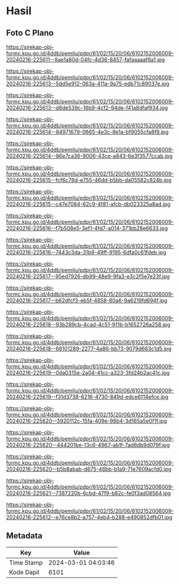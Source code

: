 # Hasil

## Foto C Plano

https://sirekap-obj-formc.kpu.go.id/4ddb/pemilu/pdpr/61/02/15/20/06/6102152006009-20240216-225611--8ae1a80d-04fc-4d36-8457-fafaaaaaf6a1.jpg

https://sirekap-obj-formc.kpu.go.id/4ddb/pemilu/pdpr/61/02/15/20/06/6102152006009-20240216-225613--5dd5e912-063a-411a-9a75-edb71c89037e.jpg

https://sirekap-obj-formc.kpu.go.id/4ddb/pemilu/pdpr/61/02/15/20/06/6102152006009-20240216-225613--d8de539c-16b9-4cf2-94de-f41a8dfaf934.jpg

https://sirekap-obj-formc.kpu.go.id/4ddb/pemilu/pdpr/61/02/15/20/06/6102152006009-20240216-225614--84971679-0665-4e3c-8e1a-bf9055cfa8f9.jpg

https://sirekap-obj-formc.kpu.go.id/4ddb/pemilu/pdpr/61/02/15/20/06/6102152006009-20240216-225614--86e7ca36-9006-43ce-a843-6e3f3577ccab.jpg

https://sirekap-obj-formc.kpu.go.id/4ddb/pemilu/pdpr/61/02/15/20/06/6102152006009-20240216-225615--fcf6c78d-e755-46dd-b5bb-da05582c824b.jpg

https://sirekap-obj-formc.kpu.go.id/4ddb/pemilu/pdpr/61/02/15/20/06/6102152006009-20240216-225615--c47e7084-62c9-4f81-afcb-db023325a8ad.jpg

https://sirekap-obj-formc.kpu.go.id/4ddb/pemilu/pdpr/61/02/15/20/06/6102152006009-20240216-225616--f7b508e5-3ef1-4fd7-a014-371bb28e6633.jpg

https://sirekap-obj-formc.kpu.go.id/4ddb/pemilu/pdpr/61/02/15/20/06/6102152006009-20240216-225616--7443c3da-31b9-49ff-9195-6dfa0c61fdeb.jpg

https://sirekap-obj-formc.kpu.go.id/4ddb/pemilu/pdpr/61/02/15/20/06/6102152006009-20240216-225617--95ed7926-db99-48e9-9fa3-e3c2f5e7e23f.jpg

https://sirekap-obj-formc.kpu.go.id/4ddb/pemilu/pdpr/61/02/15/20/06/6102152006009-20240216-225617--b62dfcf3-eb5f-4858-80a6-9a6219fd694f.jpg

https://sirekap-obj-formc.kpu.go.id/4ddb/pemilu/pdpr/61/02/15/20/06/6102152006009-20240216-225618--93b289cb-4cad-4c51-911b-b1652726a258.jpg

https://sirekap-obj-formc.kpu.go.id/4ddb/pemilu/pdpr/61/02/15/20/06/6102152006009-20240216-225618--66101289-2277-4a86-bb73-9079d663c1d5.jpg

https://sirekap-obj-formc.kpu.go.id/4ddb/pemilu/pdpr/61/02/15/20/06/6102152006009-20240216-225619--0da0315e-2a04-41cc-a323-3fd24b2ac41c.jpg

https://sirekap-obj-formc.kpu.go.id/4ddb/pemilu/pdpr/61/02/15/20/06/6102152006009-20240216-225619--f31d3738-6216-4730-849d-edce6114efce.jpg

https://sirekap-obj-formc.kpu.go.id/4ddb/pemilu/pdpr/61/02/15/20/06/6102152006009-20240216-225620--3920112c-15fa-409e-98b4-3d165a5e0f1f.jpg

https://sirekap-obj-formc.kpu.go.id/4ddb/pemilu/pdpr/61/02/15/20/06/6102152006009-20240216-225620--444201be-13c6-4967-ab1f-7ad6db9d079f.jpg

https://sirekap-obj-formc.kpu.go.id/4ddb/pemilu/pdpr/61/02/15/20/06/6102152006009-20240216-225620--b5b8abab-d675-46bb-b1a9-71e7609acfd0.jpg

https://sirekap-obj-formc.kpu.go.id/4ddb/pemilu/pdpr/61/02/15/20/06/6102152006009-20240216-225621--7387220b-6cbd-47f9-b82c-fe0f3ad08564.jpg

https://sirekap-obj-formc.kpu.go.id/4ddb/pemilu/pdpr/61/02/15/20/06/6102152006009-20240216-225612--e76ce8b2-a757-4eb4-b288-e490852dfb01.jpg


## Metadata

| Key        | Value               |
| ---------- | ------------------- |
| Time Stamp | 2024-03-01 04:03:46 |
| Kode Dapil | 6101                |



